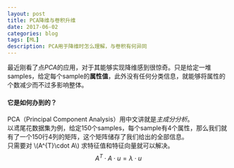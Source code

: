 ```yaml
---
layout: post
title: PCA降维与卷积升维
date: 2017-06-02
categories: blog
tags: [ML]
description: PCA用于降维时怎么理解，与卷积有何异同
---
```

 <script type="text/javascript"
                src="{{site.baseurl}}/third-party-depend/MathJax-2.6/MathJax.js?config=default"></script>

最近刚看了点*PCA*的应用，对于其能够实现降维感到很惊奇。只是给定一堆samples，给定每个sample的**属性值**，此外没有任何分类信息，就能够将属性的个数减少而不过多影响整体。
#### 它是如何办到的？
PCA（Principal Component Analysis）用中文讲就是*主成分分析*。  
以鸢尾花数据集为例，给定150个samples，每个sample有4个属性，那么我们就有了一个150行4列的矩阵，这个矩阵储存了我们给出的全部信息。  
只需要对
\\(A^{T}\cdot A\\)
求特征值和特征向量就可以解决。
$$A^{T}\cdot A\cdot u=\lambda \cdot u$$


